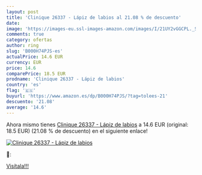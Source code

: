 ```yaml
---
layout: post
title: 'Clinique 26337 - Lápiz de labios al 21.08 % de descuento'
date: 
image: 'https://images-eu.ssl-images-amazon.com/images/I/21UY2vGGCPL._SL200_.jpg'
comments: true
category: ofertas
author: ring
slug: 'B000H74PJS-es'
actualPrice: 14.6 EUR
currency: EUR
price: 14.6
comparePrice: 18.5 EUR
prodname: 'Clinique 26337 - Lápiz de labios'
country: 'es'
flag: '🇪🇸'
buyurl: 'https://www.amazon.es/dp/B000H74PJS/?tag=tolees-21'
descuento: '21.08'
average: '14.6'
---
```


Ahora mismo tienes [Clinique 26337 - Lápiz de labios](https://www.amazon.es/dp/B000H74PJS/?tag=tolees-21) a 14.6 EUR (original: 18.5 EUR) (21.08 %  de descuento) en el siguiente enlace!

[![Clinique 26337 - Lápiz de labios](https://images-eu.ssl-images-amazon.com/images/I/21UY2vGGCPL._SL200_.jpg)](https://www.amazon.es/dp/B000H74PJS/?tag=tolees-21)

🔎:


[Visítala!!!](https://www.amazon.es/dp/B000H74PJS/?tag=tolees-21)
